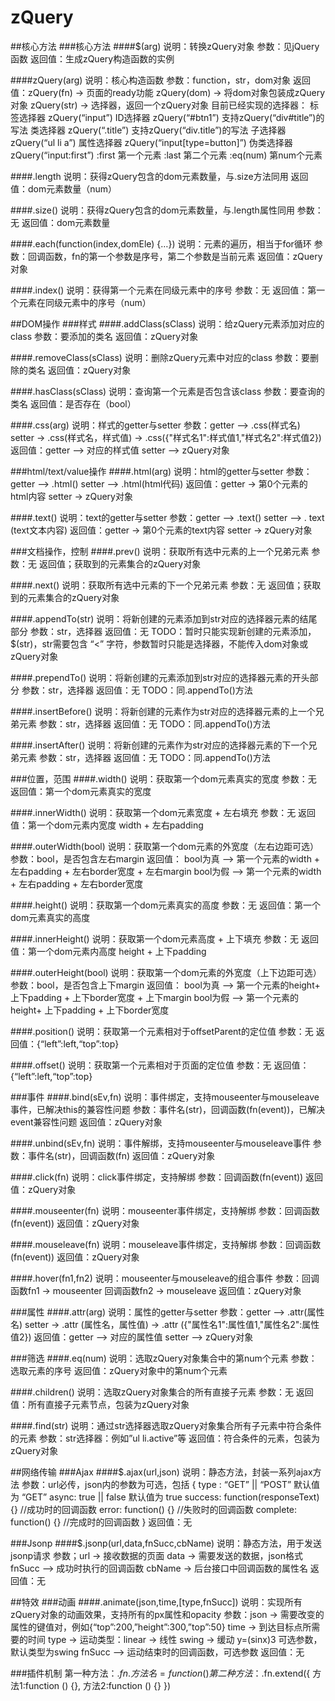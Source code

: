# zQuery

##核心方法
###核心方法
####$(arg)
说明：转换zQuery对象
参数：见jQuery函数
返回值：生成zQuery构造函数的实例

####zQuery(arg)
说明：核心构造函数
参数：function，str，dom对象
返回值：zQuery(fn)  ->  页面的ready功能
        zQuery(dom)  ->  将dom对象包装成zQuery对象
        zQuery(str)  ->  选择器，返回一个zQuery对象
目前已经实现的选择器：
标签选择器	zQuery(“input”)
ID选择器		zQuery(“#btn1”)	支持zQuery(“div#title”)的写法
类选择器		zQuery(“.title”)	支持zQuery(“div.title”)的写法
子选择器		zQuery(“ul li a”)
属性选择器	zQuery(“input[type=button]”)
伪类选择器	zQuery(“input:first”)
:first		第一个元素
:last		第二个元素
:eq(num)	第num个元素

####.length
说明：获得zQuery包含的dom元素数量，与.size方法同用
返回值：dom元素数量（num）

####.size()
说明：获得zQuery包含的dom元素数量，与.length属性同用
参数：无
返回值：dom元素数量

####.each(function(index,domEle) {…})
说明：元素的遍历，相当于for循环
参数：回调函数，fn的第一个参数是序号，第二个参数是当前元素
返回值：zQuery对象

####.index()
说明：获得第一个元素在同级元素中的序号
参数：无
返回值：第一个元素在同级元素中的序号（num）

##DOM操作
###样式
####.addClass(sClass)
说明：给zQuery元素添加对应的class
参数：要添加的类名
返回值：zQuery对象

####.removeClass(sClass)
说明：删除zQuery元素中对应的class
参数：要删除的类名
返回值：zQuery对象

####.hasClass(sClass)
说明：查询第一个元素是否包含该class
参数：要查询的类名
返回值：是否存在（bool）

####.css(arg)
说明：样式的getter与setter
参数：getter –> .css(样式名)
      setter -> .css(样式名，样式值)
			  -> .css({"样式名1":样式值1,"样式名2":样式值2})
返回值：getter –> 对应的样式值
        setter –> zQuery对象

###html/text/value操作
####.html(arg)
说明：html的getter与setter
参数：getter  –>  .html()
	  setter  –>  .html(html代码)
返回值：getter  ->  第0个元素的html内容
		setter  ->  zQuery对象

####.text()
说明：text的getter与setter
参数：getter  –>  .text()
	  setter  –>  . text (text文本内容)
返回值：getter  ->  第0个元素的text内容
		setter  ->  zQuery对象

###文档操作，控制
####.prev()
说明：获取所有选中元素的上一个兄弟元素
参数：无
返回值；获取到的元素集合的zQuery对象

####.next()
说明：获取所有选中元素的下一个兄弟元素
参数：无
返回值；获取到的元素集合的zQuery对象

####.appendTo(str)
说明：将新创建的元素添加到str对应的选择器元素的结尾部分
参数：str，选择器
返回值：无
TODO：暂时只能实现新创建的元素添加，$(str)，str需要包含 “<” 字符，参数暂时只能是选择器，不能传入dom对象或zQuery对象

####.prependTo()
说明：将新创建的元素添加到str对应的选择器元素的开头部分
参数：str，选择器
返回值：无
TODO：同.appendTo()方法

####.insertBefore()
说明：将新创建的元素作为str对应的选择器元素的上一个兄弟元素
参数：str，选择器
返回值：无
TODO：同.appendTo()方法

####.insertAfter()
说明：将新创建的元素作为str对应的选择器元素的下一个兄弟元素
参数：str，选择器
返回值：无
TODO：同.appendTo()方法

###位置，范围
####.width()
说明：获取第一个dom元素真实的宽度
参数：无
返回值：第一个dom元素真实的宽度

####.innerWidth()
说明：获取第一个dom元素宽度 + 左右填充
参数：无
返回值：第一个dom元素内宽度 width + 左右padding

####.outerWidth(bool)
说明：获取第一个dom元素的外宽度（左右边距可选）
参数：bool，是否包含左右margin
返回值：
bool为真 –> 第一个元素的width + 左右padding + 左右border宽度 + 左右margin
bool为假 –> 第一个元素的width + 左右padding + 左右border宽度

####.height()
说明：获取第一个dom元素真实的高度
参数：无
返回值：第一个dom元素真实的高度

####.innerHeight()
说明：获取第一个dom元素高度 + 上下填充
参数：无
返回值：第一个dom元素内高度 height + 上下padding

####.outerHeight(bool)
说明：获取第一个dom元素的外宽度（上下边距可选）
参数：bool，是否包含上下margin
返回值：
bool为真 –> 第一个元素的height+ 上下padding + 上下border宽度 + 上下margin
bool为假 –> 第一个元素的height+ 上下padding + 上下border宽度

####.position()
说明：获取第一个元素相对于offsetParent的定位值
参数：无
返回值：{“left”:left,“top”:top}

####.offset()
说明：获取第一个元素相对于页面的定位值
参数：无
返回值：{“left”:left,“top”:top}

###事件
####.bind(sEv,fn)
说明：事件绑定，支持mouseenter与mouseleave事件，已解决this的兼容性问题
参数：事件名(str)，回调函数(fn(event))，已解决event兼容性问题
返回值：zQuery对象

####.unbind(sEv,fn)
说明：事件解绑，支持mouseenter与mouseleave事件
参数：事件名(str)，回调函数(fn) 
返回值：zQuery对象

####.click(fn)
说明：click事件绑定，支持解绑
参数：回调函数(fn(event)) 
返回值：zQuery对象

####.mouseenter(fn)
说明：mouseenter事件绑定，支持解绑
参数：回调函数(fn(event)) 
返回值：zQuery对象

####.mouseleave(fn)
说明：mouseleave事件绑定，支持解绑
参数：回调函数(fn(event)) 
返回值：zQuery对象

####.hover(fn1,fn2)
说明：mouseenter与mouseleave的组合事件
参数：回调函数fn1  ->  mouseenter
	  回调函数fn2  ->  mouseleave
返回值：zQuery对象

###属性
####.attr(arg)
说明：属性的getter与setter
参数：getter –> .attr(属性名)
      setter -> .attr (属性名，属性值)
			  -> .attr ({"属性名1":属性值1,"属性名2":属性值2})
返回值：getter –> 对应的属性值
        setter –> zQuery对象

###筛选
####.eq(num)
说明：选取zQuery对象集合中的第num个元素
参数：选取元素的序号
返回值：zQuery对象中的第num个元素

####.children()
说明：选取zQuery对象集合的所有直接子元素
参数：无
返回值：所有直接子元素节点，包装为zQuery对象

####.find(str)
说明：通过str选择器选取zQuery对象集合所有子元素中符合条件的元素
参数：str选择器：例如”ul li.active”等
返回值：符合条件的元素，包装为zQuery对象


##网络传输
###Ajax
####$.ajax(url,json)
说明：静态方法，封装一系列ajax方法
参数：url必传，json内的参数为可选，包括 {
		type : “GET” || “POST”	默认值为 “GET”
		async: true || false		默认值为 true
		success: function(responseText) {}		//成功时的回调函数
		error: function() {}						//失败时的回调函数
		complete: function() {}					//完成时的回调函数
}
返回值：无

###Jsonp
####$.jsonp(url,data,fnSucc,cbName)
说明：静态方法，用于发送jsonp请求
参数；url  ->  接收数据的页面
		 data ->  需要发送的数据，json格式
		 fnSucc –> 成功时执行的回调函数
		 cbName -> 后台接口中回调函数的属性名
返回值：无

##特效
###动画
####.animate(json,time,[type,fnSucc])
说明：实现所有zQuery对象的动画效果，支持所有的px属性和opacity 
参数：json  ->  需要改变的属性的键值对，例如{“top”:200,”height”:300,”top”:50}
		 time  ->  到达目标点所需要的时间
		 type  ->  运动类型：linear -> 线性	swing -> 缓动	y=(sinx)3
		 		    可选参数，默认类型为swing
		 fnSucc –> 运动结束时的回调函数，可选参数
返回值：无

###插件机制
第一种方法：$.fn.方法名 = function(){}
第二种方法：$.fn.extend({
					方法1:function () {},
	方法2:function () {}
})